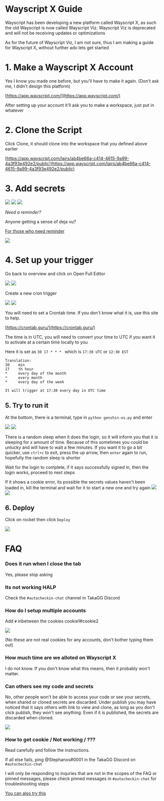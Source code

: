# Wayscript X Guide

Wayscript has been developing a new platform called Wayscript X, as such the old Wayscript is now called Wayscript Viz. Wayscript Viz is deprecated and will not be receiving updates or optimizations

As for the future of Wayscript Viz, I am not sure, thus I am making a guide for Wayscript X, without further ado lets get started

# 1. Make a Wayscript X Account
Yes I know you made one before, but you'll have to make it again. (Don't ask me, I didn't design this platform)

[https://app.wayscript.com/](https://app.wayscript.com/)

After setting up your account it'll ask you to make a workspace, just put in whatever

# 2. Clone the Script
Click Clone, it should clone into the workspace that you defined above earlier

[https://app.wayscript.com/lairs/ab4be66a-c414-4615-9a99-4a3f93e492e2/public](https://app.wayscript.com/lairs/ab4be66a-c414-4615-9a99-4a3f93e492e2/public)

# 3. Add secrets
![](https://i.imgur.com/99OrdMG.png)
![](https://i.imgur.com/rkA7aEM.png)
![](https://i.imgur.com/MaBQpkY.png)

*Need a reminder?*

Anyone getting a sense of deja vu?

[For those who need reminder](https://am-steph.github.io/wayscript-login-helper/#4-set-up-the-secrets)

![](https://i.imgur.com/KbG0E9b.png)

# 4. Set up your trigger

Go back to overview and click on Open Full Editor

![](https://i.imgur.com/bRwBU0i.png)
![](https://i.imgur.com/t9kyXSg.png)

Create a new cron trigger

![](https://i.imgur.com/IV0iLu0.png)
![](https://i.imgur.com/YDcVPxl.png)

You will need to set a Crontab time. If you don't know what it is, use this site to help.

[https://crontab.guru/](https://crontab.guru/)

The time is in UTC, you will need to convert your time to UTC if you want it to activate at a certain time locally to you

Here it is set as `30 17 * * * ` which is `17:30 UTC` or `12:30 EST` 

```
Translation:
30    min
17    th hour
*     every day of the month
*     every month
*     every day of the week

It will trigger at 17:30 every day in UTC time
```


## 5. Try to run it

At the bottom, there is a terminal, type in `python genshin-os.py` and enter

![](https://i.imgur.com/y1cICkF.png)
![](https://i.imgur.com/lnC9NoA.png)

There is a random sleep when it does the login, so it will inform you that it is sleeping for x amount of time. Because of this sometimes you could be unlucky and will have to wait a few minutes. If you want it to go a bit quicker, use `ctrl+c` to exit, press the up arrow, then `enter` again to run, hopefully the random sleep is shorter

Wait for the login to complete, if it says successfully signed in, then the login works, proceed to next steps

If it shows a cookie error, its possible the secrets values haven't been loaded in, kill the terminal and wait for it to start a new one and try again
![](https://i.imgur.com/Wg0qxLW.png)
![](https://i.imgur.com/sqnEmfv.png)

## 6. Deploy
Click on rocket then click `Deploy`

![](https://i.imgur.com/UJbdZLF.png)

# FAQ

### Does it run when I close the tab
Yes, please stop asking

### Its not working HALP
Check the `#autocheckin-chat` channel in TakaGG Discord

### How do I setup multiple accounts
Add `#` inbetween the cookies cookie1#cookie2

![](https://i.imgur.com/kYRZlF1.png)

(No these are not real cookies for any accounts, don't bother typing them out)

### How much time are we alloted on Wayscript X

I do not know. If you don't know what this means, then it probably won't matter.

### Can others see my code and secrets
No, other people won't be able to access your code or see your secrets, when shared or cloned secrets are discarded. Under publish you may have noticed that it says others with link to view and clone, as long as you don't click publish, they won't see anything. Even if it is published, the secrets are discarded when cloned.

![](https://i.imgur.com/wbw6CET.png)

### How to get cookie / Not working / ???

Read carefully and follow the instructions.

If all else fails, ping @Stephanos#0001 in the TakaGG Discord on `#autocheckin-chat`

I will only be responding to inquries that are not in the scopes of the FAQ or pinned messages, please check pinned messages in `#autocheckin-chat` for troubleshooting steps

[You can also try this](https://www.youtube.com/watch?v=dQw4w9WgXcQ)



